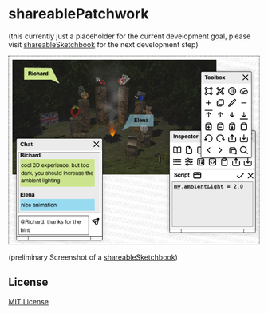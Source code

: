 # shareablePatchwork #

(this currently just a placeholder for the current development goal, please visit [shareableSketchbook](https://github.com/rozek/shareableSketchbook) for the next development step)

![Screenshot](./shareableSketchbook-Screenshot.png)

(preliminary Screenshot of a [shareableSketchbook](https://github.com/rozek/shareableSketchbook))

## License ##

[MIT License](LICENSE.md)
